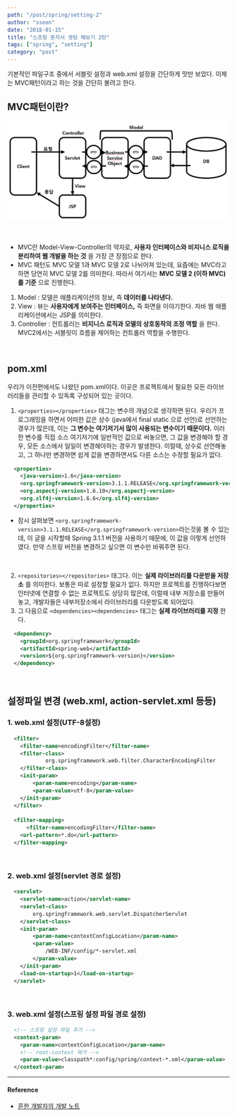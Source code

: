 ```yaml
---
path: "/post/spring/setting-2"
author: "sseon"
date: "2018-01-15"
title: "스프링 혼자서 셋팅 해보기 2탄"
tags: ["spring", "setting"]
category: "post"
---
```


기본적인 파일구조 중에서 서블릿 설정과 web.xml 설정을 간단하게 맛만 보았다. 이제는 MVC패턴이라고 하는 것을 간단히 볼려고 한다.
<br/>

## MVC패턴이란?

![mvc패턴 그림](https://raw.githubusercontent.com/SeonHyungJo/SeonHyungJo.github.io/2ef6a726552cbc76d913466def8fe6bdbcbc07f9/assets/img/spring/MVCPattern.JPG)

<br/>

- MVC란 Model-View-Controller의 약자로, **사용자 인터페이스와 비지니스 로직을 분리하여 웹 개발을 하는 것** 을 가장 큰 장점으로 한다.
- MVC 패턴도 MVC 모델 1과 MVC 모델 2로 나뉘어져 있는데, 요즘에는 MVC라고 하면 당연히 MVC 모델 2를 의미한다. 따라서 여기서는 **MVC 모델 2 (이하 MVC)를 기준** 으로 진행한다.

1. Model : 모델은 애플리케이션의 정보, 즉 **데이터를 나타낸다.**
2. View : 뷰는 **사용자에게 보여주는 인터페이스,** 즉 화면을 이야기한다. 자바 웹 애플리케이션에서는 JSP를 의미한다.
3. Controller : 컨트롤러는 **비지니스 로직과 모델의 상호동작의 조정 역할** 을 한다. MVC2에서는 서블릿이 흐름을 제어하는 컨트롤러 역할을 수행한다.

<br/>

## pom.xml

우리가 이전편에서도 나왔던 pom.xml이다. 이곳은 프로젝트에서 필요한 모든 라이브러리들을 관리할 수 있독록 구성되어 있는 곳이다.
<br/>

1. `<properties></properties>` 태그는 변수의 개념으로 생각하면 된다. 우리가 프로그래밍을 하면서 어떠한 값은 상수 (java에서 final static 으로 선언)로 선언하는 경우가 많은데, 이는 **그 변수는 여기저기서 많이 사용되는 변수이기 때문이다.** 이러한 변수를 직접 소스 여기저기에 일반적인 값으로 써놓으면, 그 값을 변경해야 할 경우, 모든 소스에서 일일이 변경해야하는 경우가 발생한다. 이럴때, 상수로 선언해놓고, 그 하나만 변경하면 쉽게 값을 변경하면서도 다른 소스는 수정할 필요가 없다.

```xml
  <properties>
    <java-version>1.6</java-version>
    <org.springframework-version>3.1.1.RELEASE</org.springframework-version>
    <org.aspectj-version>1.6.10</org.aspectj-version>
    <org.slf4j-version>1.6.6</org.slf4j-version>
  </properties>
```

- 잠시 살펴보면 `<org.springframework-version>3.1.1.RELEASE</org.springframework-version>`라는것을 볼 수 있는데, 이 글을 시작할때 Spring 3.1.1 버전을 사용하기 때문에, 이 값을 이렇게 선언하였다. 만약 스프링 버전을 변경하고 싶으면 이 변수만 바꿔주면 된다.
<br/>

2. `<repositories></repositories>` 태그다. 이는 **실제 라이브러리를 다운받을 저장소** 를 의미한다. 보통은 따로 설정할 필요가 없다. 하지만 프로젝트를 진행하다보면 인터넷에 연결할 수 없는 프로젝트도 상당히 많은데, 이럴때 내부 저장소를 만들어놓고, 개발자들은 내부저장소에서 라이브러리를 다운받도록 되어있다.
3. 그 다음으로 `<dependencies><dependencies>` 태그는 **실제 라이브러리를 지정** 한다.

```xml
  <dependency>
    <groupId>org.springframework</groupId>
    <artifactId>spring-web</artifactId>
    <version>${org.springframework-version}</version>
  </dependency>
```

<br/>

## 설정파일 변경 (web.xml, action-servlet.xml 등등)

### 1. web.xml 설정(UTF-8설정)

```xml
  <filter>
    <filter-name>encodingFilter</filter-name>
    <filter-class>
            org.springframework.web.filter.CharacterEncodingFilter
    </filter-class>
    <init-param>
        <param-name>encoding</param-name>
        <param-value>utf-8</param-value>
    </init-param>
  </filter>

  <filter-mapping>
      <filter-name>encodingFilter</filter-name>
    <url-pattern>*.do</url-pattern>
  </filter-mapping>
```

<br/>

### 2. web.xml 설정(servlet 경로 설정)

```xml
  <servlet>
    <servlet-name>action</servlet-name>
    <servlet-class>
        org.springframework.web.servlet.DispatcherServlet
    </servlet-class>
    <init-param>
        <param-name>contextConfigLocation</param-name>
        <param-value>
            /WEB-INF/config/*-servlet.xml
        </param-value>
    </init-param>
    <load-on-startup>1</load-on-startup>
  </servlet>
```

<br/>

### 3. web.xml 설정(스프링 설정 파일 경로 설정)

```xml
  <!-- 스프링 설정 파일 추가 -->
  <context-param>
    <param-name>contextConfigLocation</param-name>
    <!-- root-context 제거 -->
    <param-value>classpath*:config/spring/context-*.xml</param-value>
  </context-param>
```

---

#### Reference

- [흔한 개발자의  개발 노트](http://addio3305.tistory.com/41?category=772645)
